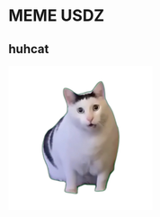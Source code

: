 # MEME USDZ

## huhcat
<div>
    <a rel="ar" href="/models/huhcat.usdz">
        <img src="/models/huhcat_rgba.png">
    </a>
</div>